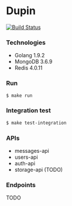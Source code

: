 # Dupin

[![Build Status](https://travis-ci.org/lozaeric/dupin.svg?branch=master)](https://travis-ci.org/lozaeric/dupin)

### Technologies
* Golang 1.9.2
* MongoDB 3.6.9
* Redis 4.0.11

### Run
```bash
$ make run
```

### Integration test
```bash
$ make test-integration
```

### APIs
* messages-api
* users-api
* auth-api
* storage-api (TODO)

### Endpoints
TODO
